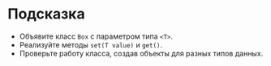 # Подсказка

- Объявите класс `Box` с параметром типа `<T>`.
- Реализуйте методы `set(T value)` и `get()`.
- Проверьте работу класса, создав объекты для разных типов данных.

